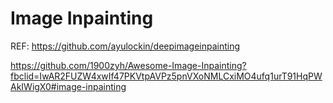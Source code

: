 # Image Inpainting
REF: https://github.com/ayulockin/deepimageinpainting

https://github.com/1900zyh/Awesome-Image-Inpainting?fbclid=IwAR2FUZW4xwIf47PKVtpAVPz5pnVXoNMLCxiMO4ufq1urT91HqPWAkIWigX0#image-inpainting
